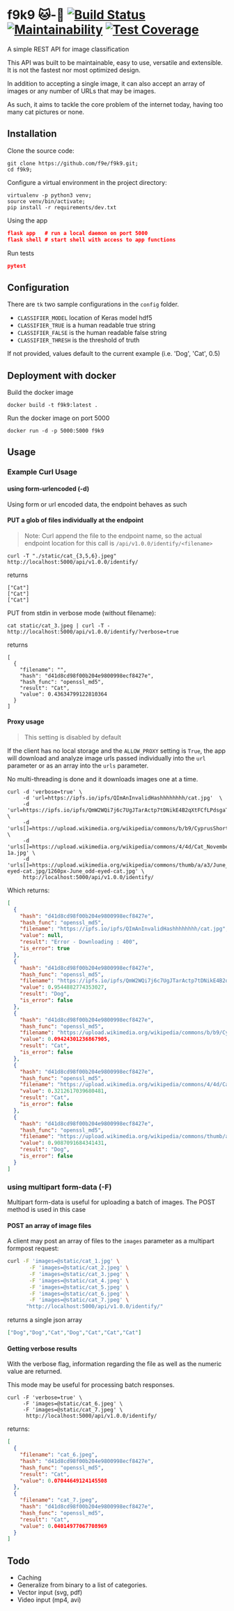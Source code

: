 f9k9  🐱-🐶 [![Build Status](https://travis-ci.org/f9e/f9k9.svg?branch=master)](https://travis-ci.org/f9e/f9k9) [![Maintainability](https://api.codeclimate.com/v1/badges/6eeaeb2980decd05d190/maintainability)](https://codeclimate.com/github/f9e/f9k9/maintainability) [![Test Coverage](https://api.codeclimate.com/v1/badges/6eeaeb2980decd05d190/test_coverage)](https://codeclimate.com/github/f9e/f9k9/test_coverage)
====

A simple REST API for image classification

This API was built to be maintainable, easy to use, 
versatile and extensible. It is not the fastest nor most optimized design.

In addition to accepting a single image, it can also accept an array of 
images or any number of URLs that may be images.

As such, it aims to tackle the core problem of the internet today, having too many 
cat pictures or none.


## Installation 

Clone the source code:
```
git clone https://github.com/f9e/f9k9.git;
cd f9k9;
```

Configure a virtual environment in the project directory:
```
virtualenv -p python3 venv;
source venv/bin/activate;
pip install -r requirements/dev.txt

```

Using the app

```json
flask app   # run a local daemon on port 5000
flask shell # start shell with access to app functions
```
Run tests

```json
pytest
```




## Configuration

There are `tk` two sample configurations in the `config` folder.  

* `CLASSIFIER_MODEL` location of Keras model hdf5 
* `CLASSIFIER_TRUE` is a human readable true string  
* `CLASSIFIER_FALSE` is the human readable false string 
* `CLASSIFIER_THRESH` is the threshold of truth 

If not provided, values default to the current example (i.e. 'Dog', 'Cat', 0.5)

## Deployment with docker

Build the docker image

```
docker build -t f9k9:latest .
```

Run the docker image on port 5000

```
docker run -d -p 5000:5000 f9k9
```

## Usage

### Example Curl Usage

#### using form-urlencoded (-d)

Using form or url encoded data, the endpoint behaves as such 

#### PUT a glob of files individually at the endpoint

> Note: Curl append the file to the endpoint name, so the actual 
endpoint location for this call is `/api/v1.0.0/identify/<filename>`

```
curl -T "./static/cat_{3,5,6}.jpeg" http://localhost:5000/api/v1.0.0/identify/
```

returns

```
["Cat"]
["Cat"]
["Cat"]
```



PUT from stdin in verbose mode (without filename):

```
cat static/cat_3.jpeg | curl -T - http://localhost:5000/api/v1.0.0/identify/?verbose=true
```

returns 

```
[
  {
    "filename": "",
    "hash": "d41d8cd98f00b204e9800998ecf8427e",
    "hash_func": "openssl_md5",
    "result": "Cat",
    "value": 0.43634799122810364
  }
]
```

#### Proxy usage

> This setting is disabled by default

If the client has no local storage and the `ALLOW_PROXY` setting is `True`, the app will
 download and analyze image urls passed individually into the `url` parameter or as an 
 array into the `urls` parameter.   
 
 No multi-threading is done and it downloads images one at a time.

```
curl -d 'verbose=true' \
     -d 'url=https://ipfs.io/ipfs/QImAnInvalidHashhhhhhhh/cat.jpg'  \
     -d 'url=https://ipfs.io/ipfs/QmW2WQi7j6c7UgJTarActp7tDNikE4B2qXtFCfLPdsgaTQ/cat.jpg' \
     -d 'urls[]=https://upload.wikimedia.org/wikipedia/commons/b/b9/CyprusShorthair.jpg' \
     -d 'urls[]=https://upload.wikimedia.org/wikipedia/commons/4/4d/Cat_November_2010-1a.jpg' \
     -d 'urls[]=https://upload.wikimedia.org/wikipedia/commons/thumb/a/a3/June_odd-eyed-cat.jpg/1260px-June_odd-eyed-cat.jpg' \
     http://localhost:5000/api/v1.0.0/identify/
```
Which returns:

```json
[
  {
    "hash": "d41d8cd98f00b204e9800998ecf8427e",
    "hash_func": "openssl_md5",
    "filename": "https://ipfs.io/ipfs/QImAnInvalidHashhhhhhhh/cat.jpg",
    "value": null,
    "result": "Error - Downloading : 400",
    "is_error": true
  },
  {
    "hash": "d41d8cd98f00b204e9800998ecf8427e",
    "hash_func": "openssl_md5",
    "filename": "https://ipfs.io/ipfs/QmW2WQi7j6c7UgJTarActp7tDNikE4B2qXtFCfLPdsgaTQ/cat.jpg",
    "value": 0.9544882774353027,
    "result": "Dog",
    "is_error": false
  },
  {
    "hash": "d41d8cd98f00b204e9800998ecf8427e",
    "hash_func": "openssl_md5",
    "filename": "https://upload.wikimedia.org/wikipedia/commons/b/b9/CyprusShorthair.jpg",
    "value": 0.09424301236867905,
    "result": "Cat",
    "is_error": false
  },
  {
    "hash": "d41d8cd98f00b204e9800998ecf8427e",
    "hash_func": "openssl_md5",
    "filename": "https://upload.wikimedia.org/wikipedia/commons/4/4d/Cat_November_2010-1a.jpg",
    "value": 0.3212617039680481,
    "result": "Cat",
    "is_error": false
  },
  {
    "hash": "d41d8cd98f00b204e9800998ecf8427e",
    "hash_func": "openssl_md5",
    "filename": "https://upload.wikimedia.org/wikipedia/commons/thumb/a/a3/June_odd-eyed-cat.jpg/1260px-June_odd-eyed-cat.jpg",
    "value": 0.9087091684341431,
    "result": "Dog",
    "is_error": false
  }
]

```



### using multipart form-data (-F)

Multipart form-data is useful for uploading a batch of images. The POST method 
is used in this case 

#### POST an array of image files

A client may post an array of files to the `images` parameter as a  multipart formpost request:
```sh
curl -F 'images=@static/cat_1.jpg' \
       -F 'images=@static/cat_2.jpeg' \
       -F 'images=@static/cat_3.jpeg' \
       -F 'images=@static/cat_4.jpeg' \
       -F 'images=@static/cat_5.jpeg' \
       -F 'images=@static/cat_6.jpeg' \
       -F 'images=@static/cat_7.jpeg' \
      "http://localhost:5000/api/v1.0.0/identify/"
```

returns a single json array

```json
["Dog","Dog","Cat","Dog","Cat","Cat","Cat"]
```

#### Getting verbose results

With the verbose flag, information regarding the file as well as the numeric value are returned. 

This mode may be useful for processing batch responses.

```
curl -F 'verbose=true' \
     -F 'images=@static/cat_6.jpeg' \
     -F 'images=@static/cat_7.jpeg' \
      http://localhost:5000/api/v1.0.0/identify/
```

returns:

```json
[
  {
    "filename": "cat_6.jpeg",
    "hash": "d41d8cd98f00b204e9800998ecf8427e",
    "hash_func": "openssl_md5",
    "result": "Cat",
    "value": 0.07044649124145508
  },
  {
    "filename": "cat_7.jpeg",
    "hash": "d41d8cd98f00b204e9800998ecf8427e",
    "hash_func": "openssl_md5",
    "result": "Cat",
    "value": 0.04014977067708969
  }
]

```

## Todo

* Caching 
* Generalize from binary to a list of categories.
* Vector input (svg, pdf)
* Video input (mp4, avi)